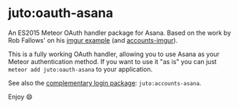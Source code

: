 # juto:oauth-asana

An ES2015 Meteor OAuth handler package for Asana. Based on the work by Rob Fallows' on his [imgur example](https://github.com/robfallows/tunguska-imgur) (and [accounts-imgur](https://github.com/robfallows/tunguska-accounts-imgur)).

This is a fully working OAuth handler, allowing you to use Asana as your Meteor authentication method. If you want to use it "as is" you can just `meteor add juto:oauth-asana` to your application.

See also the [complementary login package](https://github.com/jutoapp/meteor-accounts-asana): `juto:accounts-asana`.

Enjoy :smile:
